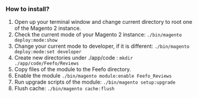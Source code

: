 ### How to install?

1. Open up your terminal window and change current directory to root one of the Magento 2 instance.
2. Check the current mode of your Magento 2 instance:
`./bin/magento deploy:mode:show`
3. Change your current mode to developer, if it is different:
`./bin/magento deploy:mode:set developer`
4. Create new directories under ./app/code :
`mkdir ./app/code/Feefo/Reviews`
5. Copy files of the module to the Feefo directory.
6. Enable the module
`./bin/magento module:enable Feefo_Reviews`
7. Run upgrade scripts of the module:
`./bin/magento setup:upgrade`
8. Flush cache:
`./bin/magento cache:flush`